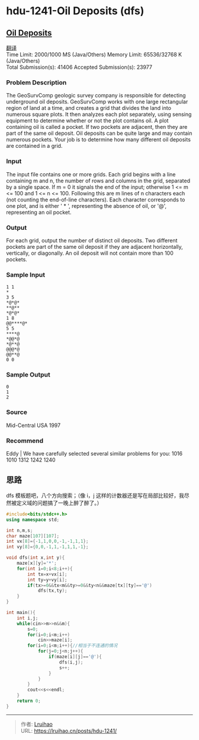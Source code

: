 # hdu-1241-Oil Deposits (dfs)


## [Oil Deposits](http://acm.hdu.edu.cn/showproblem.php?pid=1241)

[翻译](https://vjudge.net/contest/238973#problem/L)  
Time Limit: 2000/1000 MS (Java/Others) Memory Limit: 65536/32768 K (Java/Others)  
Total Submission(s): 41406 Accepted Submission(s): 23977

### Problem Description

The GeoSurvComp geologic survey company is responsible for detecting underground oil deposits. GeoSurvComp works with one large rectangular region of land at a time, and creates a grid that divides the land into numerous square plots. It then analyzes each plot separately, using sensing equipment to determine whether or not the plot contains oil. A plot containing oil is called a pocket. If two pockets are adjacent, then they are part of the same oil deposit. Oil deposits can be quite large and may contain numerous pockets. Your job is to determine how many different oil deposits are contained in a grid.

### Input

The input file contains one or more grids. Each grid begins with a line containing m and n, the number of rows and columns in the grid, separated by a single space. If m = 0 it signals the end of the input; otherwise 1 <= m <= 100 and 1 <= n <= 100. Following this are m lines of n characters each (not counting the end-of-line characters). Each character corresponds to one plot, and is either ' \* ', representing the absence of oil, or '@', representing an oil pocket.

### Output

For each grid, output the number of distinct oil deposits. Two different pockets are part of the same oil deposit if they are adjacent horizontally, vertically, or diagonally. An oil deposit will not contain more than 100 pockets.

### Sample Input

    1 1
    *
    3 5
    *@*@*
    **@**
    *@*@*
    1 8
    @@****@*
    5 5
    ****@
    *@@*@
    *@**@
    @@@*@
    @@**@
    0 0

### Sample Output

    0
    1
    2

### Source

Mid-Central USA 1997

### Recommend

Eddy | We have carefully selected several similar problems for you: 1016 1010 1312 1242 1240

## 思路

dfs 模板题吧，八个方向搜索；（像 i，j 这样的计数器还是写在局部比较好，我尽然被定义域的问题搞了一晚上醉了醉了。）

<!-- markdownlint-disable MD046 -->

```cpp
#include<bits/stdc++.h>
using namespace std;

int n,m,s;
char maze[107][107];
int vx[8]={-1,1,0,0,-1,-1,1,1};
int vy[8]={0,0,-1,1,-1,1,1,-1};

void dfs(int x,int y){
    maze[x][y]='*';
    for(int i=0;i<8;i++){
        int tx=x+vx[i];
        int ty=y+vy[i];
        if(tx>=0&&tx<m&&ty>=0&&ty<n&&maze[tx][ty]=='@')
            dfs(tx,ty);
    }
}

int main(){
    int i,j;
    while(cin>>m>>n&&m){
        s=0;
        for(i=0;i<m;i++)
            cin>>maze[i];
        for(i=0;i<m;i++){//相当于不连通的情况
            for(j=0;j<n;j++){
                if(maze[i][j]=='@'){
                    dfs(i,j);
                    s++;
                }
            }
        }
        cout<<s<<endl;
    }
    return 0;
}
```


---

> 作者: [Lruihao](https://github.com/Lruihao)  
> URL: https://lruihao.cn/posts/hdu-1241/  

